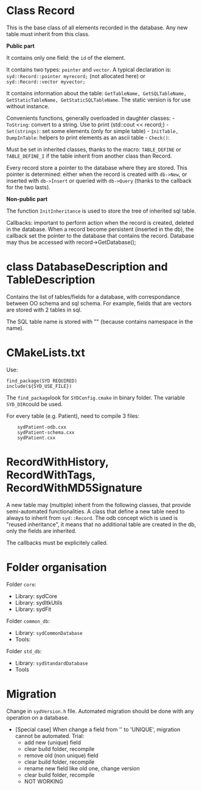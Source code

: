 

# Class Record

This is the base class of all elements recorded in the database. Any new table must inherit from this class.

**Public part**

It contains only one field: the ```id``` of the element.

It contains two types: ```pointer``` and ```vector```. A typical declaration is: ```syd::Record::pointer myrecord;``` (not allocated here) or ```syd::Record::vector myvector;```

It contains information about the table: ```GetTableName, GetSQLTableName, GetStaticTableName, GetStaticSQLTableName```. The static version is for use without instance.

Convenients functions, generally overloaded in daughter classes:
    - ```ToString```: convert to a string. Use to print (std::cout << record;)
    - ```Set(strings)```: set some elements (only for simple table)
    - ```InitTable, DumpInTable```: helpers to print elements as an ascii table
    - ```Check()```:

Must be set in inherited classes, thanks to the macro: ```TABLE_DEFINE``` or ```TABLE_DEFINE_I``` if the table inherit from another class than Record.

Every record store a pointer to the database where they are stored. This pointer is determined: either when the record is created with ```db->New```, or inserted with ```db->Ìnsert``` or queried with ```db->Query``` (thanks to the callback for the two lasts).


**Non-public part**

The function ```InitInheritance``` is used to store the tree of inherited sql table.

Callbacks: important to perform action when the record is created, deleted in the database. When a record become persistent (inserted in the db), the callback set the pointer to the database that contains the record. Database may thus be accessed with record->GetDatabase();


# class DatabaseDescription and TableDescription

Contains the list of tables/fields for a database, with correspondance between OO schema and sql schema. For example, fields that are vectors are stored with 2 tables in sql.

The SQL table name is stored with "" (because contains namespace in the name).

# CMakeLists.txt

Use:
```
find_package(SYD REQUIRED)
include(${SYD_USE_FILE})
```

The ```find_package```look for ```SYDConfig.cmake``` in binary folder. The variable ```SYD_DIR```could be used.

For every table (e.g. Patient), need to compile 3 files:
```
    sydPatient-odb.cxx
    sydPatient-schema.cxx
    sydPatient.cxx
```


# RecordWithHistory, RecordWithTags, RecordWithMD5Signature


A new table may (multiple) inherit from the following classes, that provide semi-automated functionalities. A class that define a new table need to always to inherit from ```syd::Record```. The odb concept wiich is used is "reused inheritance", it means that no additional table are created in the db, only the fields are inherited.

The callbacks must be explicitely called.

# Folder organisation

Folder ```core```:
 - Library: sydCore
 - Library: sydItkUtils
 - Library: sydFit

Folder ```common_db```:
  - Library: ```sydCommonDatabase```
  - Tools:

Folder ```std_db```:
  - Library: ```sydStandardDatabase```
  - Tools

# Migration

Change in ```sydVersion.h``` file. Automated migration should be done with any operation on a database.


- [Special case] When change a field from '' to 'UNIQUE', migration cannot be automated. Trial:
  - add new (unique) field
  - clear build folder, recompile
  - remove old (non unique) field
  - clear build folder, recompile
  - rename new field like old one, change version
  - clear build folder, recompile
  - NOT WORKING
